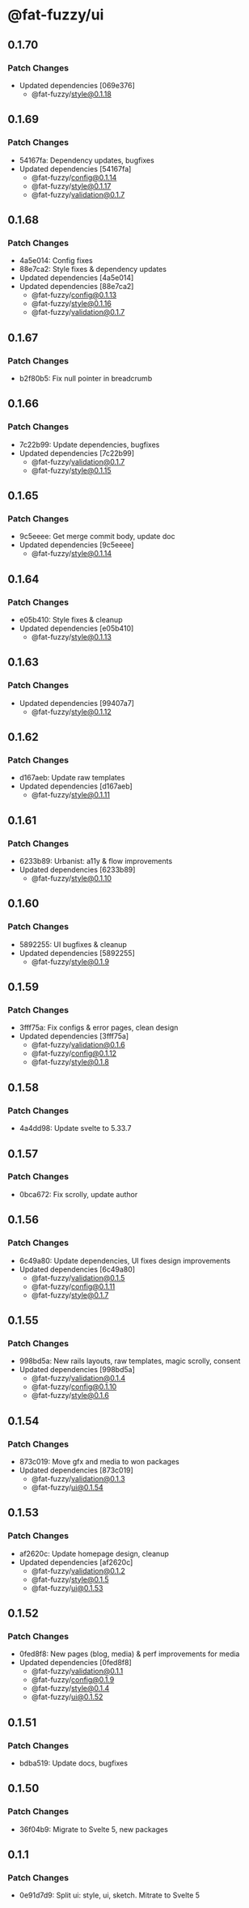 # @fat-fuzzy/ui

## 0.1.70

### Patch Changes

- Updated dependencies [069e376]
  - @fat-fuzzy/style@0.1.18

## 0.1.69

### Patch Changes

- 54167fa: Dependency updates, bugfixes
- Updated dependencies [54167fa]
  - @fat-fuzzy/config@0.1.14
  - @fat-fuzzy/style@0.1.17
  - @fat-fuzzy/validation@0.1.7

## 0.1.68

### Patch Changes

- 4a5e014: Config fixes
- 88e7ca2: Style fixes & dependency updates
- Updated dependencies [4a5e014]
- Updated dependencies [88e7ca2]
  - @fat-fuzzy/config@0.1.13
  - @fat-fuzzy/style@0.1.16
  - @fat-fuzzy/validation@0.1.7

## 0.1.67

### Patch Changes

- b2f80b5: Fix null pointer in breadcrumb

## 0.1.66

### Patch Changes

- 7c22b99: Update dependencies, bugfixes
- Updated dependencies [7c22b99]
  - @fat-fuzzy/validation@0.1.7
  - @fat-fuzzy/style@0.1.15

## 0.1.65

### Patch Changes

- 9c5eeee: Get merge commit body, update doc
- Updated dependencies [9c5eeee]
  - @fat-fuzzy/style@0.1.14

## 0.1.64

### Patch Changes

- e05b410: Style fixes & cleanup
- Updated dependencies [e05b410]
  - @fat-fuzzy/style@0.1.13

## 0.1.63

### Patch Changes

- Updated dependencies [99407a7]
  - @fat-fuzzy/style@0.1.12

## 0.1.62

### Patch Changes

- d167aeb: Update raw templates
- Updated dependencies [d167aeb]
  - @fat-fuzzy/style@0.1.11

## 0.1.61

### Patch Changes

- 6233b89: Urbanist: a11y & flow improvements
- Updated dependencies [6233b89]
  - @fat-fuzzy/style@0.1.10

## 0.1.60

### Patch Changes

- 5892255: UI bugfixes & cleanup
- Updated dependencies [5892255]
  - @fat-fuzzy/style@0.1.9

## 0.1.59

### Patch Changes

- 3fff75a: Fix configs & error pages, clean design
- Updated dependencies [3fff75a]
  - @fat-fuzzy/validation@0.1.6
  - @fat-fuzzy/config@0.1.12
  - @fat-fuzzy/style@0.1.8

## 0.1.58

### Patch Changes

- 4a4dd98: Update svelte to 5.33.7

## 0.1.57

### Patch Changes

- 0bca672: Fix scrolly, update author

## 0.1.56

### Patch Changes

- 6c49a80: Update dependencies, UI fixes design improvements
- Updated dependencies [6c49a80]
  - @fat-fuzzy/validation@0.1.5
  - @fat-fuzzy/config@0.1.11
  - @fat-fuzzy/style@0.1.7

## 0.1.55

### Patch Changes

- 998bd5a: New rails layouts, raw templates, magic scrolly, consent
- Updated dependencies [998bd5a]
  - @fat-fuzzy/validation@0.1.4
  - @fat-fuzzy/config@0.1.10
  - @fat-fuzzy/style@0.1.6

## 0.1.54

### Patch Changes

- 873c019: Move gfx and media to won packages
- Updated dependencies [873c019]
  - @fat-fuzzy/validation@0.1.3
  - @fat-fuzzy/ui@0.1.54

## 0.1.53

### Patch Changes

- af2620c: Update homepage design, cleanup
- Updated dependencies [af2620c]
  - @fat-fuzzy/validation@0.1.2
  - @fat-fuzzy/style@0.1.5
  - @fat-fuzzy/ui@0.1.53

## 0.1.52

### Patch Changes

- 0fed8f8: New pages (blog, media) & perf improvements for media
- Updated dependencies [0fed8f8]
  - @fat-fuzzy/validation@0.1.1
  - @fat-fuzzy/config@0.1.9
  - @fat-fuzzy/style@0.1.4
  - @fat-fuzzy/ui@0.1.52

## 0.1.51

### Patch Changes

- bdba519: Update docs, bugfixes

## 0.1.50

### Patch Changes

- 36f04b9: Migrate to Svelte 5, new packages

## 0.1.1

### Patch Changes

- 0e91d7d9: Split ui: style, ui, sketch. Mitrate to Svelte 5
